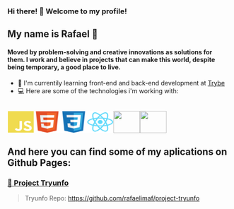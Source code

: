 ### Hi there! 👋 Welcome to my profile!

## My name is Rafael 🌃

#### Moved by problem-solving and creative innovations as solutions for them. I work and believe in projects that can make this world, despite  being temporary, a good place to live.

- 📝 I'm currentily learning front-end and back-end development at <a href="https://github.com/betrybe">Trybe</a>
- 💻 Here are some of the technologies i'm working with:

<div style="display: inline_block"><br>
  <img align="left" height="50" width="60" src="https://raw.githubusercontent.com/devicons/devicon/master/icons/javascript/javascript-plain.svg">
  <img align="left" height="50" width="60" src="https://raw.githubusercontent.com/devicons/devicon/master/icons/html5/html5-original.svg">
  <img align="left" height="50" width="60" src="https://raw.githubusercontent.com/devicons/devicon/master/icons/css3/css3-original.svg">
  <img align="left" height="50" width="60" src="https://raw.githubusercontent.com/devicons/devicon/master/icons/react/react-original.svg">
  <img align="left" height="50" width="60" src="https://bendyworks.com/assets/images/blog/2020-05-04-ionic-react-and-redux-74ed1080.png">
  <img align="left" height="50" width="60" src="https://upload.wikimedia.org/wikipedia/commons/thumb/b/b2/Bootstrap_logo.svg/602px-Bootstrap_logo.svg.png">
</div>
</br>
</br>
</br>

## And here you can find some of my aplications on Github Pages:

### [🎴 Project Tryunfo](https://rafaelimaf.github.io/project-tryunfo/)
> Tryunfo Repo: https://github.com/rafaelimaf/project-tryunfo
